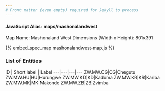 ```yaml
---
# Front matter (even empty) required for Jekyll to process
---
```


#### JavaScript Alias: maps/mashonalandwest

Map Name: Mashonaland West
Dimensions (Width x Height): 801x391



{% embed_spec_map mashonalandwest-map.js %}

### List of Entities

ID | Short label | Label
---|---|---|---
ZW.MW.CG|CG|Chegutu
ZW.MW.HU|HU|Hurungwe
ZW.MW.KD|KD|Kadoma
ZW.MW.KR|KR|Kariba
ZW.MW.MK|MK|Makonde
ZW.MW.ZB|ZB|Zvimba